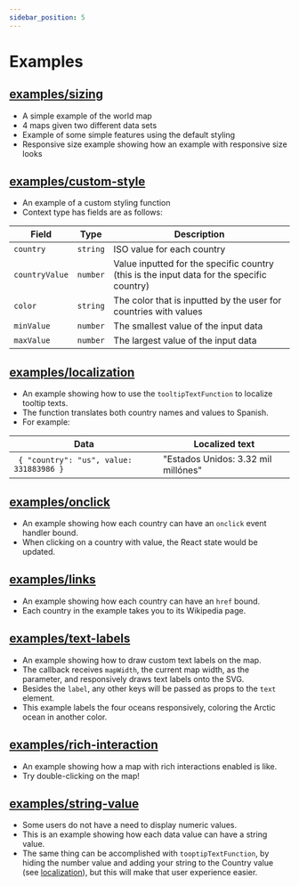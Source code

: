 ```yaml
---
sidebar_position: 5
---
```


# Examples

## [examples/sizing](/examples/sizing)

- A simple example of the world map
- 4 maps given two different data sets
- Example of some simple features using the default styling
- Responsive size example showing how an example with responsive size looks

## [examples/custom-style](/examples/custom-style)

- An example of a custom styling function
- Context type has fields are as follows:

<small>

| Field | Type | Description |
| --- | --- | --- |
| `country` | `string` | ISO value for each country |
| `countryValue` | `number` | Value inputted for the specific country (this is the input data for the specific country) |
| `color` | `string` | The color that is inputted by the user for countries with values |
| `minValue` | `number` | The smallest value of the input data |
| `maxValue` | `number` | The largest value of the input data |

</small>

## [examples/localization](/examples/localization)

- An example showing how to use the `tooltipTextFunction` to localize tooltip texts.
- The function translates both country names and values to Spanish.
- For example:

| Data | Localized text |
| --- | --- |
| ` { "country": "us", value: 331883986 }` | "Estados Unidos: 3.32 mil millónes" |

## [examples/onclick](/examples/onclick)

- An example showing how each country can have an `onclick` event handler bound.
- When clicking on a country with value, the React state would be updated.

## [examples/links](/examples/links)

- An example showing how each country can have an `href` bound.
- Each country in the example takes you to its Wikipedia page.

## [examples/text-labels](/examples/text-labels)

- An example showing how to draw custom text labels on the map.
- The callback receives `mapWidth`, the current map width, as the parameter, and responsively draws text labels onto the SVG.
- Besides the `label`, any other keys will be passed as props to the `text` element.
- This example labels the four oceans responsively, coloring the Arctic ocean in another color.

## [examples/rich-interaction](/examples/rich-interaction)

- An example showing how a map with rich interactions enabled is like.
- Try double-clicking on the map!

## [examples/string-value](/examples/string-value)

- Some users do not have a need to display numeric values.
- This is an example showing how each data value can have a string value.
- The same thing can be accomplished with `tooptipTextFunction`, by hiding the number value and adding your string to the Country value (see [localization](/examples/localization)), but this will make that user experience easier.
